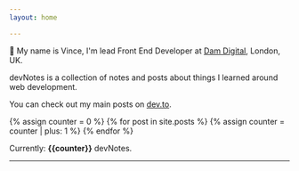 ```yaml
---
layout: home

---
```

👋 My name is Vince, I'm lead Front End Developer at [Dam Digital](https://www.damdigital.com/), London, UK.

devNotes is a collection of notes and posts about things I learned around web development.

You can check out my main posts on [dev.to](https://dev.to/vinceumo).

{% assign counter = 0 %}
{% for post in site.posts %}
{% assign counter = counter | plus: 1 %}
{% endfor %}

Currently: <b>{{counter}}</b> devNotes.

***